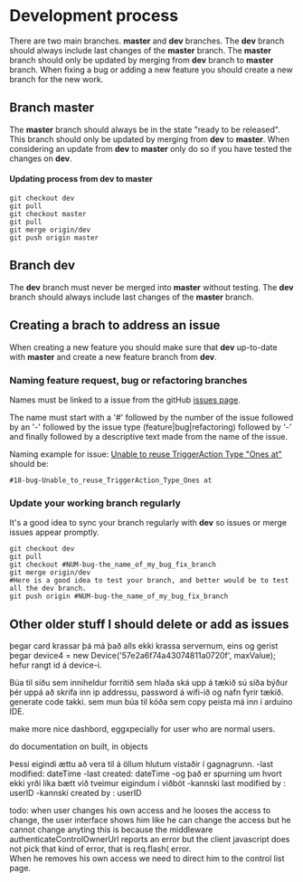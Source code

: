 
# Development process

There are two main branches.  **master** and **dev** branches.  The **dev** branch should always include last changes of the **master** branch.  The **master** branch should only be updated by merging from **dev** branch to **master** branch.  When fixing a bug or adding a new feature you should create a new branch for the new work.

## Branch master

The **master** branch should always be in the state "ready to be released".
This branch should only be updated by merging from **dev** to **master**.
When considering an update from **dev** to **master** only do so if you have tested the changes on **dev**.

#### Updating process from dev to master
```shell 
git checkout dev
git pull
git checkout master
git pull
git merge origin/dev
git push origin master
```

## Branch dev
The **dev** branch must never be merged into **master** without testing.
The **dev** branch should always include last changes of the **master** branch.

## Creating a brach to address an issue

When creating a new feature you should make sure that **dev** up-to-date with **master** and create a new feature branch from **dev**.

### Naming feature request, bug or refactoring branches

Names must be linked to a issue from the gitHub [issues page](https://github.com/guttih/voffcon/issues?q=is%3Aopen+is%3Aissue+label%3A%22feature+request%22).

The name must start with a '#' followed by the number of the issue followed by an '-' followed by the issue type (feature|bug|refactoring) followed by '-' and finally followed by a descriptive text made from the name of the issue.

Naming example for issue:
    [Unable to reuse TriggerAction Type "Ones at"](https://github.com/guttih/voffcon/issues/18) should be:

```git
#18-bug-Unable_to_reuse_TriggerAction_Type_Ones at
````

### Update your working branch regularly

It's a good idea to sync your branch regularly with **dev** so issues or merge issues appear promptly.

```shell
git checkout dev
git pull
git checkout #NUM-bug-the_name_of_my_bug_fix_branch
git merge origin/dev
#Here is a good idea to test your branch, and better would be to test all the dev branch.
git push origin #NUM-bug-the_name_of_my_bug_fix_branch
````

## Other older stuff I should delete or add as issues

þegar card krassar þá má það alls ekki krassa servernum, eins og gerist þegar 
	device4 = new Device('57e2a6f74a43074811a0720f', maxValue);
	hefur rangt id á device-i.

Búa til síðu sem inniheldur forritið sem hlaða ská upp á tækið
  sú síða býður þér uppá að skrifa inn ip addressu, password á wifi-ið og nafn fyrir tækið.
  generate code takki. sem mun búa til kóða sem copy peista má inn í arduino IDE.

make more nice dashbord, eggxpecially for user who are normal users.

do documentation on built, in objects

Þessi eigindi ættu að vera til á öllum hlutum vistaðir í gagnagrunn.
 -last modified: dateTime
 -last created: dateTime
 -og það er spurning um hvort ekki yrði líka bætt við tveimur eigindum í viðbót
 -kannski last modified by : userID
 -kannski created by : userID

todo: when user changes his own access and he looses the access to change,
the user interface shows him like he can change the access but he cannot change anyting
this is because the middleware authenticateControlOwnerUrl reports an error but
the client javascript does not pick that kind of error, that is req.flash( error.  
When he removes his own access we need to direct him to the control list page.
